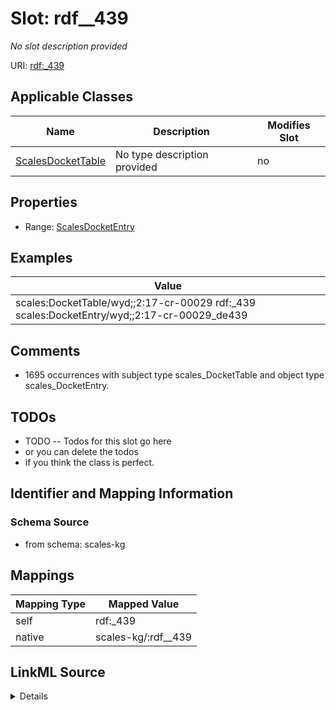 

# Slot: rdf__439


_No slot description provided_





URI: [rdf:_439](http://www.w3.org/1999/02/22-rdf-syntax-ns#_439)



<!-- no inheritance hierarchy -->





## Applicable Classes

| Name | Description | Modifies Slot |
| --- | --- | --- |
| [ScalesDocketTable](../classes/ScalesDocketTable.md) | No type description provided |  no  |







## Properties

* Range: [ScalesDocketEntry](../classes/ScalesDocketEntry.md)






## Examples

| Value |
| --- |
| scales:DocketTable/wyd;;2:17-cr-00029 rdf:_439 scales:DocketEntry/wyd;;2:17-cr-00029_de439 |

## Comments

* 1695 occurrences with subject type scales_DocketTable and object type scales_DocketEntry.

## TODOs

* TODO -- Todos for this slot go here
* or you can delete the todos
* if you think the class is perfect.

## Identifier and Mapping Information







### Schema Source


* from schema: scales-kg




## Mappings

| Mapping Type | Mapped Value |
| ---  | ---  |
| self | rdf:_439 |
| native | scales-kg/:rdf__439 |




## LinkML Source

<details>
```yaml
name: rdf__439
description: No slot description provided
todos:
- TODO -- Todos for this slot go here
- or you can delete the todos
- if you think the class is perfect.
comments:
- 1695 occurrences with subject type scales_DocketTable and object type scales_DocketEntry.
examples:
- value: scales:DocketTable/wyd;;2:17-cr-00029 rdf:_439 scales:DocketEntry/wyd;;2:17-cr-00029_de439
from_schema: scales-kg
rank: 1000
slot_uri: rdf:_439
alias: rdf__439
domain_of:
- scales_DocketTable
range: scales_DocketEntry

```
</details>